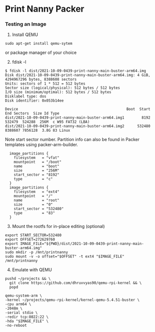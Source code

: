 # Print Nanny Packer

### Testing an Image

1. Install QEMU

```
sudo apt-get install qemu-sytem
```
or package manager of your choice

2. fdisk -l <img-file>

```
$ fdisk -l dist/2021-10-09-0439-print-nanny-main-buster-arm64.img 
Disk dist/2021-10-09-0439-print-nanny-main-buster-arm64.img: 4 GiB, 4294967296 bytes, 8388608 sectors
Units: sectors of 1 * 512 = 512 bytes
Sector size (logical/physical): 512 bytes / 512 bytes
I/O size (minimum/optimal): 512 bytes / 512 bytes
Disklabel type: dos
Disk identifier: 0x053b14ee

Device                                                  Boot  Start     End Sectors  Size Id Type
dist/2021-10-09-0439-print-nanny-main-buster-arm64.img1        8192  532479  524288  256M  c W95 FAT32 (LBA)
dist/2021-10-09-0439-print-nanny-main-buster-arm64.img2      532480 8388607 7856128  3.8G 83 Linux
```

Note start sector number. Partition info can also be found in Packer templates using packer-arm-builder.

```
  image_partitions {
    filesystem   = "vfat"
    mountpoint   = "/boot"
    name         = "boot"
    size         = "256M"
    start_sector = "8192"
    type         = "c"
  }
  image_partitions {
    filesystem   = "ext4"
    mountpoint   = "/"
    name         = "root"
    size         = "0"
    start_sector = "532480"
    type         = "83"
  }
```

3. Mount the rootfs for in-place editing (optional)

```
export START_SECTOR=532480
export OFFSET=272629760
export IMAGE_FILE="${PWD}/dist/2021-10-09-0439-print-nanny-main-buster-arm64.img"
sudo mkdir -p /mnt/printnanny
sudo mount -v -o offset="$OFFSET" -t ext4 "$IMAGE_FILE" /mnt/printnanny
```

4. Emulate with QEMU

```
pushd ~/projects && \
  git clone https://github.com/dhruvvyas90/qemu-rpi-kernel && \
  popd

qemu-system-arm \
-kernel ~/projects/qemu-rpi-kernel/kernel-qemu-5.4.51-buster \
-cpu arm64 \
-2048m \
-serial stdio \
-redir tcp:8022:22 \
-hda "$IMAGE_FILE" \
-no-reboot
```